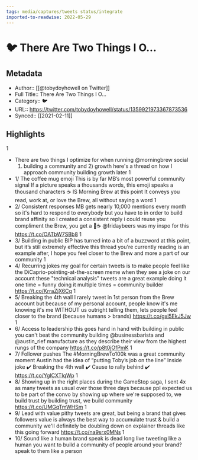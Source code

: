 ```yaml
---
tags: media/captures/tweets status/integrate
imported-to-readwise: 2022-05-29
---
```

# 🐦 There Are Two Things I O...

## Metadata
- Author:: [[@tobydoyhowell on Twitter]]
- Full Title:: There Are Two Things I O...
- Category:: 🐦
- URL:: https://twitter.com/tobydoyhowell/status/1359921973367873536
- Synced:: [[2021-02-11]]

## Highlights
1
- There are two things I optimize for when running @morningbrew social
  1) building a community and 2) growth
  here's a thread on how I approach community building
  growth later
1
- 1/ The coffee mug emoji
  This is by far MB’s most powerful community signal
  If a picture speaks a thousands words, this emoji speaks a thousand characters
  ☕️ IS Morning Brew at this point
  It conveys you read, work at, or love the Brew, all without saying a word
1
- 2/ Consistent responses
  MB gets nearly 10,000 mentions every month so it's hard to respond to everybody
  but you have to in order to build brand affinity 
  so I created a consistent reply i could reuse
  you compliment the Brew, you get a 🤝☕️
  @fridaybeers was my inspo for this https://t.co/OATbW7SBb8
1
- 3/ Building in public
  BIP has turned into a bit of a buzzword at this point, but it’s still extremely effective
  this thread you're currently reading is an example
  after, I hope you feel closer to the Brew and more a part of our community
1
- 4/ Recurring jokes
  my goal for certain tweets is to make people feel like the DiCaprio-pointing-at-the-screen meme when they see a joke on our account
  these "technical analysis" tweets are a great example
  doing it one time = funny
  doing it multiple times = community builder https://t.co/KrraZjX6Cq
1
- 5/ Breaking the 4th wall
  I rarely tweet in 1st person from the Brew account
  but because of my personal account, people know it's me
  knowing it's me WITHOUT us outright telling them, lets people feel closer to the brand (because humans > brands) https://t.co/gxl5EkJ5Jw
1
- 6/ Access to leadership
  this goes hand in hand with building in public
  you can't beat the community building @businessbarista and @austin_rief manufacture as they describe their view from the highest rungs of the company https://t.co/p8t0jOfPmK
1
- 7/ Follower pushes
  The #MorningBrewTo100k was a great community moment
  Austin had the idea of “putting Toby’s job on the line”
  Inside joke ✔️
  Breaking the 4th wall ✔️
  Cause to rally behind ✔️ https://t.co/YglCXTIqWp
1
- 8/ Showing up in the right places
  during the GameStop saga, I sent 4x as many tweets as usual over those three days because ppl expected us to be part of the convo
  by showing up where we're supposed to, we build trust
  by building trust, we build community https://t.co/UMGqTmWHSm
1
- 9/ Lead with value
  pithy tweets are great, but being a brand that gives followers value is always the best way to accumulate trust & build a community
  we'll definitely be doubling down on explainer threads like this going forward
  https://t.co/na9srx0MNs
1
- 10/ Sound like a human
  brand speak is dead
  long live tweeting like a human
  you want to build a community of people around your brand? 
  speak to them like a person
